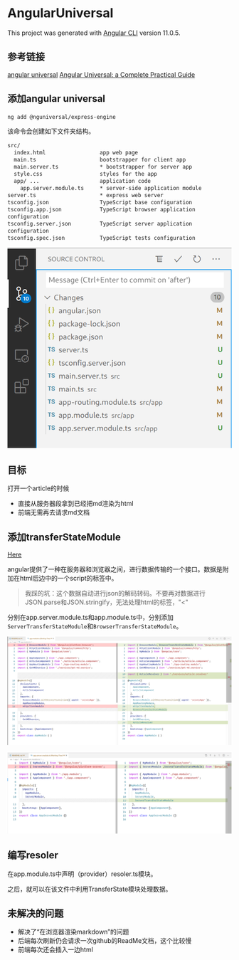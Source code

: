 # AngularUniversal

This project was generated with [Angular CLI](https://github.com/angular/angular-cli) version 11.0.5.

## 参考链接

[angular universal](https://angular.cn/guide/universal)
[Angular Universal: a Complete Practical Guide](https://blog.angular-university.io/angular-universal/)

## 添加angular universal

`ng add @nguniversal/express-engine`

该命令会创建如下文件夹结构。


```
src/
  index.html                 app web page
  main.ts                    bootstrapper for client app
  main.server.ts             * bootstrapper for server app
  style.css                  styles for the app
  app/ ...                   application code
    app.server.module.ts     * server-side application module
server.ts                    * express web server
tsconfig.json                TypeScript base configuration
tsconfig.app.json            TypeScript browser application configuration
tsconfig.server.json         TypeScript server application configuration
tsconfig.spec.json           TypeScript tests configuration
```

![被修改的文件](src/assets/2021-05-15%2018-17-06%20的屏幕截图.png)

## 目标

打开一个article的时候
- 直接从服务器段拿到已经把md渲染为html
- 前端无需再去请求md文档

## 添加transferStateModule

[Here](https://angular.cn/api/platform-browser/TransferState)


angular提供了一种在服务器和浏览器之间，进行数据传输的一个接口。数据是附加在html后边中的一个script的标签中。

> 我踩的坑：这个数据自动进行json的解码转码。不要再对数据进行JSON.parse和JSON.stringify，无法处理html的标签，"<"

分别在app.server.module.ts和app.module.ts中，分别添加`ServerTransferStateModule`和`BrowserTransferStateModule`。

![server](src/assets/2021-05-15%2020-56-04%20的屏幕截图.png)

![browser](src/assets/2021-05-15%2020-56-20%20的屏幕截图.png)


## 编写resoler

在app.module.ts中声明（provider）resoler.ts模块。

之后，就可以在该文件中利用TransferState模块处理数据。

## 未解决的问题

- 解决了“在浏览器渲染markdown”的问题
- 后端每次刷新仍会请求一次github的ReadMe文档，这个比较慢
- 前端每次还会插入一边html
